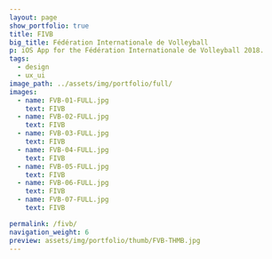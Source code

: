 ```yaml
---
layout: page
show_portfolio: true
title: FIVB
big_title: Fédération Internationale de Volleyball
p: iOS App for the Fédération Internationale de Volleyball 2018.
tags:
  - design
  - ux_ui
image_path: ../assets/img/portfolio/full/
images:
  - name: FVB-01-FULL.jpg
    text: FIVB
  - name: FVB-02-FULL.jpg
    text: FIVB
  - name: FVB-03-FULL.jpg
    text: FIVB
  - name: FVB-04-FULL.jpg
    text: FIVB
  - name: FVB-05-FULL.jpg
    text: FIVB
  - name: FVB-06-FULL.jpg
    text: FIVB
  - name: FVB-07-FULL.jpg
    text: FIVB

permalink: /fivb/
navigation_weight: 6
preview: assets/img/portfolio/thumb/FVB-THMB.jpg
---
```

